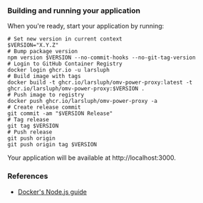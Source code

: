 ### Building and running your application

When you're ready, start your application by running:
```shell
# Set new version in current context
$VERSION="X.Y.Z"
# Bump package version
npm version $VERSION --no-commit-hooks --no-git-tag-version
# Login to GitHub Container Registry
docker login ghcr.io -u larsluph
# Build image with tags
docker build -t ghcr.io/larsluph/omv-power-proxy:latest -t ghcr.io/larsluph/omv-power-proxy:$VERSION .
# Push image to registry
docker push ghcr.io/larsluph/omv-power-proxy -a
# Create release commit
git commit -am "$VERSION Release"
# Tag release
git tag $VERSION
# Push release
git push origin
git push origin tag $VERSION
```

Your application will be available at http://localhost:3000.

### References
* [Docker's Node.js guide](https://docs.docker.com/language/nodejs/)
